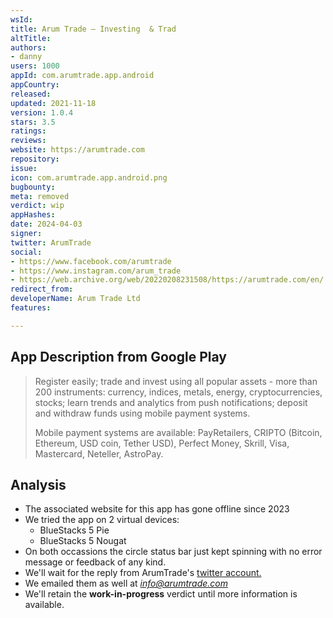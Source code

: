 ```yaml
---
wsId: 
title: Arum Trade — Investing  & Trad
altTitle: 
authors:
- danny
users: 1000
appId: com.arumtrade.app.android
appCountry: 
released: 
updated: 2021-11-18
version: 1.0.4
stars: 3.5
ratings: 
reviews: 
website: https://arumtrade.com
repository: 
issue: 
icon: com.arumtrade.app.android.png
bugbounty: 
meta: removed
verdict: wip
appHashes: 
date: 2024-04-03
signer: 
twitter: ArumTrade
social:
- https://www.facebook.com/arumtrade
- https://www.instagram.com/arum_trade
- https://web.archive.org/web/20220208231508/https://arumtrade.com/en/
redirect_from: 
developerName: Arum Trade Ltd
features: 

---
```


## App Description from Google Play 

> Register easily; trade and invest using all popular assets - more than 200 instruments: currency, indices, metals, energy, cryptocurrencies, stocks; learn trends and analytics from push notifications; deposit and withdraw funds using mobile payment systems.
>
> Mobile payment systems are available: PayRetailers, CRIPTO (Bitcoin, Ethereum, USD coin, Tether USD), Perfect Money, Skrill, Visa, Mastercard, Neteller, AstroPay.

## Analysis 

- The associated website for this app has gone offline since 2023 
- We tried the app on 2 virtual devices:
  - BlueStacks 5 Pie 
  - BlueStacks 5 Nougat 
- On both occassions the circle status bar just kept spinning with no error message or feedback of any kind. 
- We'll wait for the reply from ArumTrade's [twitter account.](https://twitter.com/BitcoinWalletz/status/1656584775623376896)
- We emailed them as well at *info@arumtrade.com*
- We'll retain the **work-in-progress** verdict until more information is available. 
  

